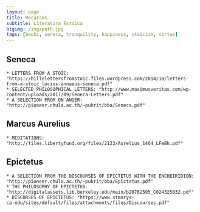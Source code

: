 ```yaml
---
layout: page
title: Recursos
subtitle: Literatura Estóica
bigimg: /img/path.jpg
tags: [books, seneca, tranquility, happiness, stoicism, virtue]
---
```


## Seneca
    * LETTERS FROM A STOIC: "https://hillelettersfromstoic.files.wordpress.com/2014/10/letters-from-a-stoic_lucius-annaeus-seneca.pdf"
    * SELECTED PHILOSOPHICAL LETTERS: "http://www.maximusveritas.com/wp-content/uploads/2017/09/Seneca-Letters.pdf"
    * A SELECTION FROM ON ANGER: "http://pioneer.chula.ac.th/~pukrit/bba/Seneca.pdf"

## Marcus Aurelius
    * MEDITATIONS: "http://files.libertyfund.org/files/2133/Aurelius_1464_LFeBk.pdf"

## Epictetus
    * A SELECTION FROM THE DISCOURSES OF EPICTETUS WITH THE ENCHEIRIDION: "http://pioneer.chula.ac.th/~pukrit/bba/Epictetus.pdf"
    * THE PHILOSOPHY OF EPICTETUS: "http://digitalassets.lib.berkeley.edu/main/b20762595_C024325032.pdf"
    * DISCORSES OF EPICTETUS: "https://www.stmarys-ca.edu/sites/default/files/attachments/files/Discourses.pdf"
